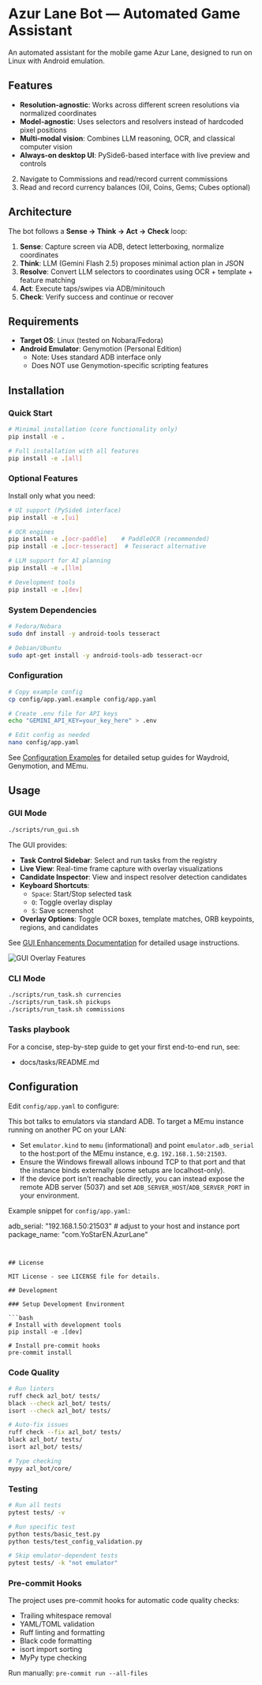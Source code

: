 # Azur Lane Bot — Automated Game Assistant

An automated assistant for the mobile game Azur Lane, designed to run on Linux with Android emulation.

## Features

- **Resolution-agnostic**: Works across different screen resolutions via normalized coordinates
- **Model-agnostic**: Uses selectors and resolvers instead of hardcoded pixel positions
- **Multi-modal vision**: Combines LLM reasoning, OCR, and classical computer vision
- **Always-on desktop UI**: PySide6-based interface with live preview and controls
2. Navigate to Commissions and read/record current commissions  
3. Read and record currency balances (Oil, Coins, Gems; Cubes optional)

## Architecture

The bot follows a **Sense → Think → Act → Check** loop:

1. **Sense**: Capture screen via ADB, detect letterboxing, normalize coordinates
2. **Think**: LLM (Gemini Flash 2.5) proposes minimal action plan in JSON
3. **Resolve**: Convert LLM selectors to coordinates using OCR + template + feature matching
4. **Act**: Execute taps/swipes via ADB/minitouch
5. **Check**: Verify success and continue or recover

## Requirements

- **Target OS**: Linux (tested on Nobara/Fedora)
- **Android Emulator**: Genymotion (Personal Edition)
  - Note: Uses standard ADB interface only
  - Does NOT use Genymotion-specific scripting features

## Installation

### Quick Start
```bash
# Minimal installation (core functionality only)
pip install -e .

# Full installation with all features
pip install -e .[all]
```

### Optional Features
Install only what you need:

```bash
# UI support (PySide6 interface)
pip install -e .[ui]

# OCR engines
pip install -e .[ocr-paddle]    # PaddleOCR (recommended)
pip install -e .[ocr-tesseract]  # Tesseract alternative

# LLM support for AI planning
pip install -e .[llm]

# Development tools
pip install -e .[dev]
```

### System Dependencies
```bash
# Fedora/Nobara
sudo dnf install -y android-tools tesseract

# Debian/Ubuntu
sudo apt-get install -y android-tools-adb tesseract-ocr
```

### Configuration
```bash
# Copy example config
cp config/app.yaml.example config/app.yaml

# Create .env file for API keys
echo "GEMINI_API_KEY=your_key_here" > .env

# Edit config as needed
nano config/app.yaml
```

See [Configuration Examples](docs/config/EXAMPLES.md) for detailed setup guides for Waydroid, Genymotion, and MEmu.

## Usage

### GUI Mode
```bash
./scripts/run_gui.sh
```

The GUI provides:
- **Task Control Sidebar**: Select and run tasks from the registry
- **Live View**: Real-time frame capture with overlay visualizations
- **Candidate Inspector**: View and inspect resolver detection candidates
- **Keyboard Shortcuts**:
  - `Space`: Start/Stop selected task
  - `O`: Toggle overlay display
  - `S`: Save screenshot
- **Overlay Options**: Toggle OCR boxes, template matches, ORB keypoints, regions, and candidates

See [GUI Enhancements Documentation](docs/GUI_ENHANCEMENTS.md) for detailed usage instructions.

![GUI Overlay Features](docs/images/overlay_showcase.png)

### CLI Mode
```bash
./scripts/run_task.sh currencies
./scripts/run_task.sh pickups  
./scripts/run_task.sh commissions
```

### Tasks playbook

For a concise, step-by-step guide to get your first end-to-end run, see:

- docs/tasks/README.md

## Configuration

Edit `config/app.yaml` to configure:


This bot talks to emulators via standard ADB. To target a MEmu instance running on another PC on your LAN:

- Set `emulator.kind` to `memu` (informational) and point `emulator.adb_serial` to the host:port of the MEmu instance, e.g. `192.168.1.50:21503`.
- Ensure the Windows firewall allows inbound TCP to that port and that the instance binds externally (some setups are localhost-only).
- If the device port isn’t reachable directly, you can instead expose the remote ADB server (5037) and set `ADB_SERVER_HOST`/`ADB_SERVER_PORT` in your environment.

Example snippet for `config/app.yaml`:

  adb_serial: "192.168.1.50:21503"  # adjust to your host and instance port
  package_name: "com.YoStarEN.AzurLane"
```


## License

MIT License - see LICENSE file for details.

## Development

### Setup Development Environment

```bash
# Install with development tools
pip install -e .[dev]

# Install pre-commit hooks
pre-commit install
```

### Code Quality

```bash
# Run linters
ruff check azl_bot/ tests/
black --check azl_bot/ tests/
isort --check azl_bot/ tests/

# Auto-fix issues
ruff check --fix azl_bot/ tests/
black azl_bot/ tests/
isort azl_bot/ tests/

# Type checking
mypy azl_bot/core/
```

### Testing

```bash
# Run all tests
pytest tests/ -v

# Run specific test
python tests/basic_test.py
python tests/test_config_validation.py

# Skip emulator-dependent tests
pytest tests/ -k "not emulator"
```

### Pre-commit Hooks

The project uses pre-commit hooks for automatic code quality checks:

- Trailing whitespace removal
- YAML/TOML validation
- Ruff linting and formatting
- Black code formatting
- isort import sorting
- MyPy type checking

Run manually: `pre-commit run --all-files`
